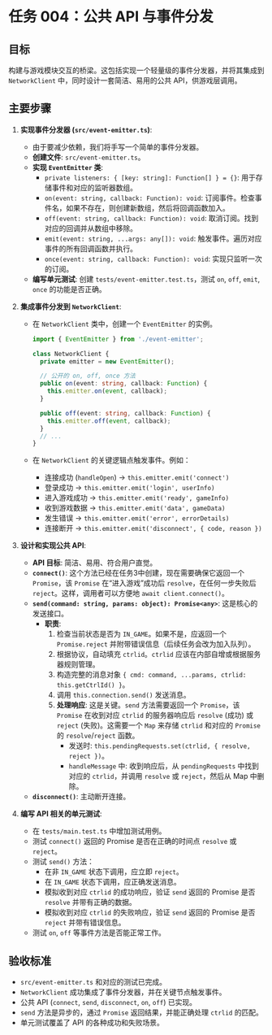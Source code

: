 # 任务 004：公共 API 与事件分发

## 目标

构建与游戏模块交互的桥梁。这包括实现一个轻量级的事件分发器，并将其集成到 `NetworkClient` 中，同时设计一套简洁、易用的公共 API，供游戏层调用。

## 主要步骤

1.  **实现事件分发器 (`src/event-emitter.ts`)**:
    - 由于要减少依赖，我们将手写一个简单的事件分发器。
    - **创建文件**: `src/event-emitter.ts`。
    - **实现 `EventEmitter` 类**:
      - `private listeners: { [key: string]: Function[] } = {}`: 用于存储事件和对应的监听器数组。
      - `on(event: string, callback: Function): void`: 订阅事件。检查事件名，如果不存在，则创建新数组，然后将回调函数加入。
      - `off(event: string, callback: Function): void`: 取消订阅。找到对应的回调并从数组中移除。
      - `emit(event: string, ...args: any[]): void`: 触发事件。遍历对应事件的所有回调函数并执行。
      - `once(event: string, callback: Function): void`: 实现只监听一次的订阅。
    - **编写单元测试**: 创建 `tests/event-emitter.test.ts`，测试 `on`, `off`, `emit`, `once` 的功能是否正确。

2.  **集成事件分发到 `NetworkClient`**:
    - 在 `NetworkClient` 类中，创建一个 `EventEmitter` 的实例。

      ```typescript
      import { EventEmitter } from './event-emitter';

      class NetworkClient {
        private emitter = new EventEmitter();

        // 公开的 on, off, once 方法
        public on(event: string, callback: Function) {
          this.emitter.on(event, callback);
        }

        public off(event: string, callback: Function) {
          this.emitter.off(event, callback);
        }
        // ...
      }
      ```

    - 在 `NetworkClient` 的关键逻辑点触发事件。例如：
      - 连接成功 (`handleOpen`) -> `this.emitter.emit('connect')`
      - 登录成功 -> `this.emitter.emit('login', userInfo)`
      - 进入游戏成功 -> `this.emitter.emit('ready', gameInfo)`
      - 收到游戏数据 -> `this.emitter.emit('data', gameData)`
      - 发生错误 -> `this.emitter.emit('error', errorDetails)`
      - 连接断开 -> `this.emitter.emit('disconnect', { code, reason })`

3.  **设计和实现公共 API**:
    - **API 目标**: 简洁、易用、符合用户直觉。
    - **`connect()`**: 这个方法已经在任务3中创建，现在需要确保它返回一个 `Promise`，该 `Promise` 在“进入游戏”成功后 `resolve`，在任何一步失败后 `reject`。这样，调用者可以方便地 `await client.connect()`。
    - **`send(command: string, params: object): Promise<any>`**: 这是核心的发送接口。
      - **职责**:
        1.  检查当前状态是否为 `IN_GAME`。如果不是，应返回一个 `Promise.reject` 并附带错误信息（后续任务会改为加入队列）。
        2.  根据协议，自动填充 `ctrlid`。`ctrlid` 应该在内部自增或根据服务器规则管理。
        3.  构造完整的消息对象 `{ cmd: command, ...params, ctrlid: this.getCtrlId() }`。
        4.  调用 `this.connection.send()` 发送消息。
        5.  **处理响应**: 这是关键。`send` 方法需要返回一个 `Promise`，该 `Promise` 在收到对应 `ctrlid` 的服务器响应后 `resolve` (成功) 或 `reject` (失败)。这需要一个 `Map` 来存储 `ctrlid` 和对应的 `Promise` 的 `resolve`/`reject` 函数。
            - 发送时: `this.pendingRequests.set(ctrlid, { resolve, reject })`。
            - `handleMessage` 中: 收到响应后，从 `pendingRequests` 中找到对应的 `ctrlid`，并调用 `resolve` 或 `reject`，然后从 Map 中删除。
    - **`disconnect()`**: 主动断开连接。

4.  **编写 API 相关的单元测试**:
    - 在 `tests/main.test.ts` 中增加测试用例。
    - 测试 `connect()` 返回的 Promise 是否在正确的时间点 `resolve` 或 `reject`。
    - 测试 `send()` 方法：
      - 在非 `IN_GAME` 状态下调用，应立即 `reject`。
      - 在 `IN_GAME` 状态下调用，应正确发送消息。
      - 模拟收到对应 `ctrlid` 的成功响应，验证 `send` 返回的 Promise 是否 `resolve` 并带有正确的数据。
      - 模拟收到对应 `ctrlid` 的失败响应，验证 `send` 返回的 Promise 是否 `reject` 并带有错误信息。
    - 测试 `on`, `off` 等事件方法是否能正常工作。

## 验收标准

- `src/event-emitter.ts` 和对应的测试已完成。
- `NetworkClient` 成功集成了事件分发器，并在关键节点触发事件。
- 公共 API (`connect`, `send`, `disconnect`, `on`, `off`) 已实现。
- `send` 方法是异步的，通过 `Promise` 返回结果，并能正确处理 `ctrlid` 的匹配。
- 单元测试覆盖了 API 的各种成功和失败场景。

